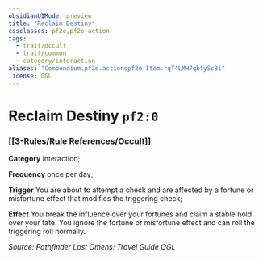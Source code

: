 ```yaml
---
obsidianUIMode: preview
title: "Reclaim Destiny"
cssclasses: pf2e,pf2e-action
tags:
  - trait/occult
  - trait/common
  - category/interaction
aliases: "Compendium.pf2e.actionspf2e.Item.rqT4LMH7qbfyScBi"
license: OGL
---
```

# Reclaim Destiny `pf2:0`

### [[3-Rules/Rule References/Occult]]

**Category** interaction; 




**Frequency** once per day;

**Trigger** You are about to attempt a check and are affected by a fortune or misfortune effect that modifies the triggering check;

**Effect** You break the influence over your fortunes and claim a stable hold over your fate. You ignore the fortune or misfortune effect and can roll the triggering roll normally.

*Source: Pathfinder Lost Omens: Travel Guide*
*OGL*